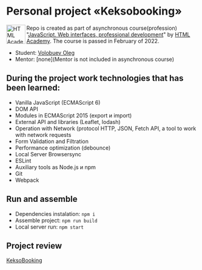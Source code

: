 # Personal project «Keksobooking»

<a href="https://htmlacademy.ru/intensive/javascript"><img align="left" width="50" height="50" alt="HTML Academy" src="https://up.htmlacademy.ru/static/img/intensive/javascript/logo-for-github-2.png"></a>

Repo is created as part of asynchronous course(profession) "[JavaScript. Web interfaces, professional development](https://htmlacademy.ru/intensive/javascript)" by [HTML Academy](https://htmlacademy.ru). The course is passed in February of 2022.

* Student: [Volobuev Oleg](https://htmlacademy.ru/profile/id1954459)
* Mentor: [none](Mentor is not included in asynchronous course)

## During the project work technologies that has been learned:

* Vanilla JavaScript (ECMAScript 6)
* DOM API
* Modules in ECMAScript 2015 (export и import)
* External API and libraries (Leaflet, lodash)
* Operation with Network (protocol HTTP, JSON, Fetch API, a tool to work with network requests
* Form Validation and Filtration
* Performance optimization (debounce)
* Local Server Browsersync
* ESLint
* Auxiliary tools as Node.js и npm
* Git
* Webpack

## Run and assemble

* Dependencies instalation: `npm i`
* Assemble project: `npm run build`
* Local server run: `npm start`

## Project review

[KeksoBooking](https://insid1.github.io/keksoBooking/build/)
